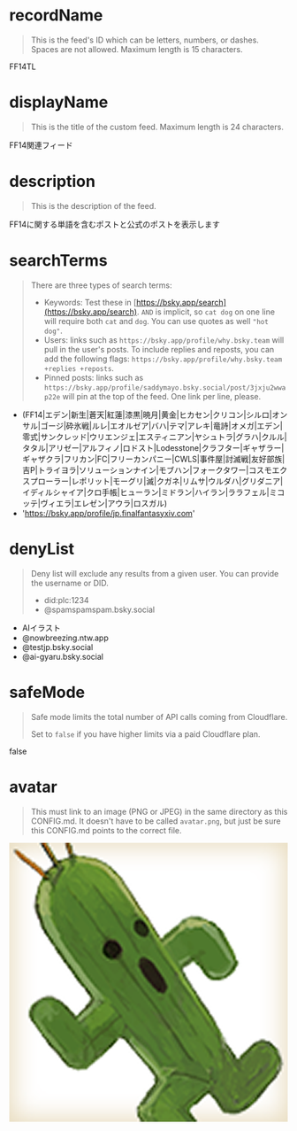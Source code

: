 
# recordName

> This is the feed's ID which can be letters, numbers, or dashes. Spaces are not allowed. Maximum length is 15 characters.

FF14TL

# displayName

> This is the title of the custom feed. Maximum length is 24 characters.

FF14関連フィード

# description

> This is the description of the feed.

FF14に関する単語を含むポストと公式のポストを表示します

# searchTerms

> There are three types of search terms:
>
> - Keywords: Test these in [https://bsky.app/search](https://bsky.app/search). `AND` is implicit, so `cat dog` on one line will require both `cat` and `dog`. You can use quotes as well `"hot dog"`.
> - Users: links such as `https://bsky.app/profile/why.bsky.team` will pull in the user's posts. To include replies and reposts, you can add the following flags: `https://bsky.app/profile/why.bsky.team +replies +reposts`.
> - Pinned posts: links such as `https://bsky.app/profile/saddymayo.bsky.social/post/3jxju2wwap22e` will pin at the top of the feed. One link per line, please.

- (FF14|エデン|新生|蒼天|紅蓮|漆黒|暁月|黄金|ヒカセン|クリコン|シルロ|オンサル|ゴージ|砕氷戦|ルレ|エオルゼア|バハ|テマ|アレキ|竜詩|オメガ|エデン|零式|サンクレッド|ウリエンジェ|エスティニアン|ヤシュトラ|グラハ|クルル|タタル|アリゼー|アルフィノ|ロドスト|Lodesstone|クラフター|ギャザラー|ギャザクラ|フリカン|FC|フリーカンパニー|CWLS|事件屋|討滅戦|友好部族|吉P|トライヨラ|ソリューションナイン|モブハン|フォークタワー|コスモエクスプローラー|レポリット|モーグリ|滅|クガネ|リムサ|ウルダハ|グリダニア|イディルシャイア|クロ手帳|ヒューラン|ミドラン|ハイラン|ララフェル|ミコッテ|ヴィエラ|エレゼン|アウラ|ロスガル)
- 'https://bsky.app/profile/jp.finalfantasyxiv.com'
# denyList

> Deny list will exclude any results from a given user. You can provide the username or DID.
>
> - did:plc:1234
> - @spamspamspam.bsky.social

- AIイラスト
- @nowbreezing.ntw.app
- @testjp.bsky.social
- @ai-gyaru.bsky.social

# safeMode

> Safe mode limits the total number of API calls coming from Cloudflare.
>
> Set to `false` if you have higher limits via a paid Cloudflare plan.

false

# avatar

> This must link to an image (PNG or JPEG) in the same directory as this CONFIG.md. It doesn't have to be called `avatar.png`, but just be sure this CONFIG.md points to the correct file.

![](イラスト2.png)
